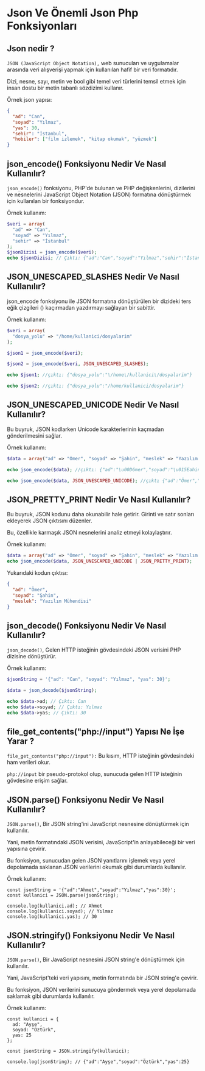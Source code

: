 # Json Ve Önemli Json Php Fonksiyonları

## Json nedir ?

`JSON (JavaScript Object Notation),` web sunucuları ve uygulamalar arasında veri alışverişi yapmak için kullanılan hafif bir veri formatıdır.

Dizi, nesne, sayı, metin ve bool gibi temel veri türlerini temsil etmek için insan dostu bir metin tabanlı sözdizimi kullanır.

Örnek json yapısı:

```json
{
  "ad": "Can",
  "soyad": "Yılmaz",
  "yas": 30,
  "sehir": "İstanbul",
  "hobiler": ["film izlemek", "kitap okumak", "yüzmek"]
}
```

## json_encode() Fonksiyonu Nedir Ve Nasıl Kullanılır?

`json_encode()` fonksiyonu, PHP'de bulunan ve PHP değişkenlerini, dizilerini ve nesnelerini JavaScript Object Notation (JSON) formatına dönüştürmek için kullanılan bir fonksiyondur.

Örnek kullanım:

```php
$veri = array(
  "ad" => "Can",
  "soyad" => "Yılmaz",
  "sehir" => "İstanbul"
);
$jsonDizisi = json_encode($veri);
echo $jsonDizisi; // Çıktı: {"ad":"Can","soyad":"Yılmaz","sehir":"İstanbul"}
```

## JSON_UNESCAPED_SLASHES Nedir Ve Nasıl Kullanılır?

json_encode fonksiyonu ile JSON formatına dönüştürülen bir dizideki ters eğik çizgileri (\) kaçırmadan yazdırmayı sağlayan bir sabittir.

Örnek kullanım:

```php
$veri = array(
  "dosya_yolu" => "/home/kullanici/dosyalarim"
);

$json1 = json_encode($veri);

$json2 = json_encode($veri, JSON_UNESCAPED_SLASHES);

echo $json1; //çıktı: {"dosya_yolu":"\/home\/kullanici\/dosyalarim"}

echo $json2; //çıktı: {"dosya_yolu":"/home/kullanici/dosyalarim"}
```

## JSON_UNESCAPED_UNICODE Nedir Ve Nasıl Kullanılır?

Bu buyruk, JSON kodlarken Unicode karakterlerinin kaçmadan gönderilmesini sağlar.

Örnek kullanım:

```php
$data = array("ad" => "Ömer", "soyad" => "Şahin", "meslek" => "Yazılım Mühendisi");

echo json_encode($data); //çıktı: {"ad":"\u00D6mer","soyad":"\u015Eahin","meslek":"Yazılım Mühendisi"}

echo json_encode($data, JSON_UNESCAPED_UNICODE); //çıktı {"ad":"Ömer","soyad":"Şahin","meslek":"Yazılım Mühendisi"}
```

## JSON_PRETTY_PRINT Nedir Ve Nasıl Kullanılır?

Bu buyruk, JSON kodunu daha okunabilir hale getirir. Girinti ve satır sonları ekleyerek JSON çıktısını düzenler.

Bu, özellikle karmaşık JSON nesnelerini analiz etmeyi kolaylaştırır.

Örnek kullanım:

```php
$data = array("ad" => "Ömer", "soyad" => "Şahin", "meslek" => "Yazılım Mühendisi");
echo json_encode($data, JSON_UNESCAPED_UNICODE | JSON_PRETTY_PRINT);
```

Yukarıdaki kodun çıktısı:

```json
{
  "ad": "Ömer",
  "soyad": "Şahin",
  "meslek": "Yazılım Mühendisi"
}
```

## json_decode() Fonksiyonu Nedir Ve Nasıl Kullanılır?

`json_decode()`, Gelen HTTP isteğinin gövdesindeki JSON verisini PHP dizisine dönüştürür.

Örnek kullanım:

```php
$jsonString = '{"ad": "Can", "soyad": "Yılmaz", "yas": 30}';

$data = json_decode($jsonString);

echo $data->ad; // Çıktı: Can
echo $data->soyad; // Çıktı: Yılmaz
echo $data->yas; // Çıktı: 30
```

## file_get_contents("php://input") Yapısı Ne İşe Yarar ?

`file_get_contents("php://input"):` Bu kısım, HTTP isteğinin gövdesindeki ham verileri okur.

`php://input` bir pseudo-protokol olup, sunucuda gelen HTTP isteğinin gövdesine erişim sağlar.

## JSON.parse() Fonksiyonu Nedir Ve Nasıl Kullanılır?

`JSON.parse()`, Bir JSON string'ini JavaScript nesnesine dönüştürmek için kullanılır.

Yani, metin formatındaki JSON verisini, JavaScript'in anlayabileceği bir veri yapısına çevirir.

Bu fonksiyon, sunucudan gelen JSON yanıtlarını işlemek veya yerel depolamada saklanan JSON verilerini okumak gibi durumlarda kullanılır.

Örnek kullanım:

```Js
const jsonString = '{"ad":"Ahmet","soyad":"Yılmaz","yas":30}';
const kullanici = JSON.parse(jsonString);

console.log(kullanici.ad); // Ahmet
console.log(kullanici.soyad); // Yılmaz
console.log(kullanici.yas); // 30
```

## JSON.stringify() Fonksiyonu Nedir Ve Nasıl Kullanılır?

`JSON.parse()`, Bir JavaScript nesnesini JSON string'e dönüştürmek için kullanılır.

Yani, JavaScript'teki veri yapısını, metin formatında bir JSON string'e çevirir.

Bu fonksiyon, JSON verilerini sunucuya göndermek veya yerel depolamada saklamak gibi durumlarda kullanılır.

Örnek kullanım:

```Js
const kullanici = {
  ad: "Ayşe",
  soyad: "Öztürk",
  yas: 25
};

const jsonString = JSON.stringify(kullanici);

console.log(jsonString); // {"ad":"Ayşe","soyad":"Öztürk","yas":25}

```
